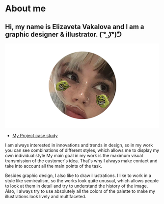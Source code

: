 # About me

## Hi, my name is  Elizaveta Vakalova and I am a graphic designer & illustrator. ( ͝° ͜ʖ͡°)ᕤ

![My Photo](IMG/photo.png)

- [My Project case study](case-study.md) 

I am always interested in innovations and trends in design, so in my work you can see combinations of different styles, which allows me to display my own individual style
My main goal in my work is the maximum visual transmission of the customer's idea. That's why I always make contact and take into account all the main points of the task.

Besides graphic design, I also like to draw illustrations. I like to work in a style like semirealism, so the works look quite unusual, which allows people to look at them in detail and try to understand the history of the image.  
Also, I always try to use absolutely all the colors of the palette to make my illustrations look lively and multifaceted.
